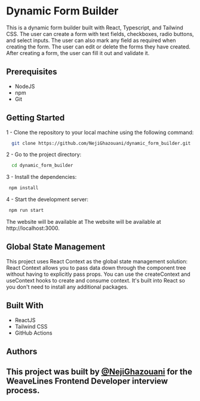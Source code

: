 # Dynamic Form Builder


This is a dynamic form builder built with React, Typescript, and Tailwind CSS. The user can create a form with text fields, checkboxes, radio buttons, and select inputs. The user can also mark any field as required when creating the form. The user can edit or delete the forms they have created. After creating a form, the user can fill it out and validate it.



## Prerequisites
- NodeJS
- npm
- Git

## Getting Started

1 - Clone the repository to your local machine using the following command:

```bash
  git clone https://github.com/NejiGhazouani/dynamic_form_builder.git
```
2 - Go to the project directory:

```bash
  cd dynamic_form_builder
  ```
3 - Install the dependencies:    
```bash
 npm install
  ```
4 - Start the development server:
```bash
 npm run start
  ```
  The website will be available at The website will be available at http://localhost:3000.
## Global State Management
This project uses React Context as the global state management solution: React Context allows you to pass data down through the component tree without having to explicitly pass props. You can use the createContext and useContext hooks to create and consume context. It's built into React so you don't need to install any additional packages.

## Built With
- ReactJS
- Tailwind CSS 
- GitHub Actions
## Authors
This project was built by [@NejiGhazouani](https://www.github.com/NejiGhazouani) for the WeaveLines Frontend Developer interview process.
- 

